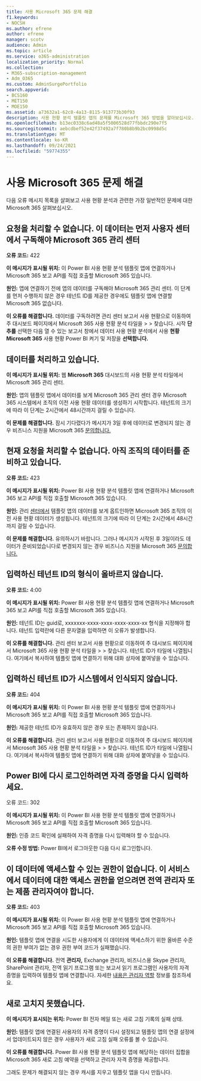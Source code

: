 ```yaml
---
title: 사용 Microsoft 365 문제 해결
f1.keywords:
- NOCSH
ms.author: efrene
author: efrene
manager: scotv
audience: Admin
ms.topic: article
ms.service: o365-administration
localization_priority: Normal
ms.collection:
- M365-subscription-management
- Adm_O365
ms.custom: AdminSurgePortfolio
search.appverid:
- BCS160
- MET150
- MOE150
ms.assetid: a73632a1-62c8-4a13-8115-913773b30f93
description: 사용 현황 분석 템플릿 앱의 문제를 Microsoft 365 방법을 알아보십시오.
ms.openlocfilehash: b13ec0338c6ad48a5f5006528d77fbbdc290e7f5
ms.sourcegitcommit: aebcdbef52e42f37492a7f780b8b9b2bc0998d5c
ms.translationtype: MT
ms.contentlocale: ko-KR
ms.lasthandoff: 09/24/2021
ms.locfileid: "59774355"
---
```

# <a name="troubleshooting-microsoft-365-usage-analytics"></a>사용 Microsoft 365 문제 해결

다음 오류 메시지 목록을 살펴보고 사용 현황 분석과 관련한 가장 일반적인 문제에 대한 Microsoft 365 살펴보십시오.
  
    
## <a name="we-are-unable-to-process-your-request-you-have-to-first-subscribe-to-this-data-from-the-microsoft-365-admin-center"></a>요청을 처리할 수 없습니다. 이 데이터는 먼저 사용자 센터에서 구독해야 Microsoft 365 관리 센터

 **오류 코드:** 422 
  
 **이 메시지가 표시될 위치:** 이 Power BI 사용 현황 분석 템플릿 앱에 연결하거나 Microsoft 365 보고 API를 직접 호출할 Microsoft 365 있습니다. 
  
 **원인:** 앱에 연결하기 전에 앱의 데이터를 구독해야 Microsoft 365 관리 센터. 이 단계를 먼저 수행하지 않은 경우 테넌트 ID를 제공한 경우에도 템플릿 앱에 연결할 Microsoft 365 없습니다. 
  
 **이 오류를 해결합니다.** 데이터를 구독하려면 관리 센터 보고서 사용 현황으로 이동하여 주 대시보드 페이지에서 Microsoft 365 사용 현황 분석 타일을 \>  \> <a href="https://go.microsoft.com/fwlink/p/?linkid=2074756" target="_blank"></a> 찾습니다. 시작 **단추를** 선택한 다음 열  수 있는 보고서 창에서 데이터 사용 현황 분석에서 사용 **현황 Microsoft 365** 사용 현황 Power BI 켜기 및 저장을 **선택합니다.**
  
## <a name="we-are-processing-your-data"></a>데이터를 처리하고 있습니다.

 **이 메시지가 표시될 위치:** 웹 **Microsoft 365** 대시보드의 사용 현황 분석 타일에서 Microsoft 365 관리 센터.  
  
 **원인:** 앱의 [](enable-usage-analytics.md) 템플릿 앱에서 데이터를 보게 Microsoft 365 관리 센터 경우 Microsoft 365 시스템에서 조직의 이전 사용 현황 데이터를 생성하기 시작합니다. 테넌트의 크기에 따라 이 단계는 2시간에서 48시간까지 걸릴 수 있습니다. 
  
 **이 문제를 해결합니다.** 잠시 기다렸다가 메시지가 3일  후에 데이터로 변경되지 않는 경우 비즈니스 지원을 Microsoft 365 [문의합니다.](../../business-video/get-help-support.md)
  
## <a name="we-are-unable-to-process-your-request-at-this-time-we-are-still-preparing-the-data-for-your-organization"></a>현재 요청을 처리할 수 없습니다. 아직 조직의 데이터를 준비하고 있습니다.

 **오류 코드:** 423 
  
 **이 메시지가 표시될 위치:** Power BI 사용 현황 분석 템플릿 앱에 연결하거나 Microsoft 365 보고 API를 직접 호출할 Microsoft 365 있습니다. 
  
 **원인:** 관리 [센터에서](enable-usage-analytics.md) 템플릿 앱의 데이터를 보게 옵트인하면 Microsoft 365 조직의 이전 사용 현황 데이터가 생성됩니다. 테넌트의 크기에 따라 이 단계는 2시간에서 48시간까지 걸릴 수 있습니다. 
  
 **이 문제를 해결합니다.** 유의하시기 바랍니다. 그러나 메시지가 시작된 후 3일이라도 데이터가 준비되었습니다로 변경되지 않는 경우 비즈니스 지원을 Microsoft 365 [문의합니다.](../../business-video/get-help-support.md) 
  
## <a name="the-tenant-id-you-provided-is-not-in-the-correct-format"></a>입력하신 테넌트 ID의 형식이 올바르지 않습니다.

 **오류 코드:** 4:00 
  
 **이 메시지가 표시될 위치:** Power BI 사용 현황 분석 템플릿 앱에 연결하거나 Microsoft 365 보고 API를 직접 호출할 Microsoft 365 있습니다. 
  
 **원인:** 테넌트 ID는 guid로, xxxxxxx-xxxx-xxxx-xxxx-xxxx-xx 형식을 지정해야 합니다. 테넌트 입력란에 다른 문자열을 입력하면 이 오류가 발생합니다. 
  
 **이 오류를 해결합니다.** 관리 센터 보고서 사용 현황으로 이동하여 주 대시보드 페이지에서 Microsoft 365 사용 현황 분석 타일을 \>  \> <a href="https://go.microsoft.com/fwlink/p/?linkid=2074756" target="_blank"></a> 찾습니다. 테넌트 ID가 타일에 나열됩니다. 여기에서 복사하여 템플릿 앱에 연결하기 위해 대화 상자에 붙여넣을 수 있습니다. 
  
## <a name="the-tenant-id-you-provided-is-not-recognized-by-our-system"></a>입력하신 테넌트 ID가 시스템에서 인식되지 않습니다.

 **오류 코드:** 404 
  
 **이 메시지가 표시될 위치:** 이 Power BI 사용 현황 분석 템플릿 앱에 연결하거나 Microsoft 365 보고 API를 직접 호출할 Microsoft 365 있습니다. 
  
 **원인:** 제공한 테넌트 ID가 유효하지 않은 경우 또는 존재하지 않습니다. 
  
 **이 오류를 해결합니다.** 관리 센터 보고서 사용 현황으로 이동하여 주 대시보드 페이지에서 Microsoft 365 사용 현황 분석 타일을 \>  \> <a href="https://go.microsoft.com/fwlink/p/?linkid=2074756" target="_blank"></a> 찾습니다. 테넌트 ID가 타일에 나열됩니다. 여기에서 복사하여 템플릿 앱에 연결하기 위해 대화 상자에 붙여넣을 수 있습니다. 
  
## <a name="please-re-enter-your-credentials-to-sign-in-to-power-bi-again"></a>Power BI에 다시 로그인하려면 자격 증명을 다시 입력하세요.

오류 코드: 302
  
 **이 메시지가 표시될 위치:** 이 Power BI 사용 현황 분석 템플릿 앱에 연결하거나 Microsoft 365 보고 API를 직접 호출할 Microsoft 365 있습니다. 
  
 **원인:** 인증 코드 확인에 실패하여 자격 증명을 다시 입력해야 할 수 있습니다. 
  
 **오류 수정 방법:** Power BI에서 로그아웃한 다음 다시 로그인합니다. 
  
## <a name="you-do-not-have-the-right-authorization-to-access-to-this-data-to-be-able-to-gain-access-to-the-data-from-this-service-you-need-to-be-either-a-global-admin-or-any-one-of-the-product-admins"></a>이 데이터에 액세스할 수 있는 권한이 없습니다. 이 서비스에서 데이터에 대한 액세스 권한을 얻으려면 전역 관리자 또는 제품 관리자여야 합니다.

 **오류 코드:** 403 
  
 **이 메시지가 표시될 위치:** 이 Power BI 사용 현황 분석 템플릿 앱에 연결하거나 Microsoft 365 보고 API를 직접 호출할 Microsoft 365 있습니다. 
  
 **원인:** 템플릿 앱에 연결을 시도한 사용자에게 이 데이터에 액세스하기 위한 올바른 수준의 권한 부여가 없는 경우 권한 부여 코드가 실패했습니다. 
  
 **이 오류를 해결합니다.** 전역 **관리자,** Exchange 관리자, 비즈니스용 Skype 관리자, SharePoint 관리자, 전역 읽기 프로그램 또는 보고서 읽기 프로그램인 사용자의  자격 증명을 입력하여 템플릿 앱에 연결합니다.   자세한 [내용은 관리자 역할](../add-users/about-admin-roles.md) 정보를 참조하세요. 
  
## <a name="refresh-failed"></a>새로 고치지 못했습니다.

 **이 메시지가 표시되는 위치:** Power BI 전자 메일 또는 새로 고침 기록의 실패 상태. 
  
 **원인:** 템플릿 앱에 연결된 사용자의 자격 증명이 다시 설정되고 템플릿 앱의 연결 설정에서 업데이트되지 않은 경우 사용자가 새로 고침 실패 오류를 볼 수 있습니다. 
  
 **이 오류를 해결합니다.** Power BI 사용 현황 분석 템플릿 앱에 해당하는 데이터 집합을 Microsoft 365  새로 고침 예약을 선택하고 관리자 자격 증명을 제공합니다. 
  
그래도 문제가 해결되지 않는 경우 캐시를 지우고 템플릿 앱을 다시 만듭니다.
  
  
